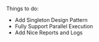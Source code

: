 Things to do:
- Add Singleton Design Pattern
- Fully Support Parallel Execution
- Add Nice Reports and Logs